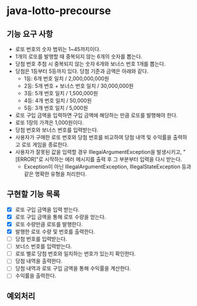 # java-lotto-precourse
## 기능 요구 사항
- 로또 번호의 숫자 범위는 1~45까지이다.
- 1개의 로또를 발행할 때 중복되지 않는 6개의 숫자를 뽑는다.
- 당첨 번호 추첨 시 중복되지 않는 숫자 6개와 보너스 번호 1개를 뽑는다.
- 당첨은 1등부터 5등까지 있다. 당첨 기준과 금액은 아래와 같다.
  - 1등: 6개 번호 일치 / 2,000,000,000원
  - 2등: 5개 번호 + 보너스 번호 일치 / 30,000,000원
  - 3등: 5개 번호 일치 / 1,500,000원
  - 4등: 4개 번호 일치 / 50,000원
  - 5등: 3개 번호 일치 / 5,000원 
- 로또 구입 금액을 입력하면 구입 금액에 해당하는 만큼 로또를 발행해야 한다. 
- 로또 1장의 가격은 1,000원이다. 
- 당첨 번호와 보너스 번호를 입력받는다. 
- 사용자가 구매한 로또 번호와 당첨 번호를 비교하여 당첨 내역 및 수익률을 출력하고 로또 게임을 종료한다. 
- 사용자가 잘못된 값을 입력할 경우 IllegalArgumentException을 발생시키고, "[ERROR]"로 시작하는 에러 메시지를 출력 후 그 부분부터 입력을 다시 받는다. 
  - Exception이 아닌 IllegalArgumentException, IllegalStateException 등과 같은 명확한 유형을 처리한다.

## 구현할 기능 목록
- [x] 로또 구입 금액을 입력 받는다.
- [x] 로또 구입 금액을 통해 로또 수량을 얻는다.
- [x] 로또 수량만큼 로또를 발행한다.
- [x] 발행한 로또 수량 및 번호를 출력한다. 
- [ ] 당첨 번호를 입력받는다.
- [ ] 보너스 번호를 입력받는다.
- [ ] 로또 별로 당첨 번호와 일치하는 번호가 있는지 확인한다.
- [ ] 당첨 내역을 출력한다.
- [ ] 당첨 내역과 로또 구입 금액을 통해 수익률을 계산한다.
- [ ] 수익률을 출력한다.

## 예외처리